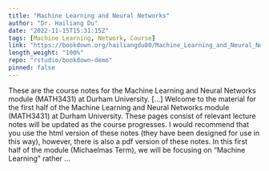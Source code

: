 ```yaml
---
title: "Machine Learning and Neural Networks"
author: "Dr. Hailiang Du"
date: "2022-11-15T15:31:15Z"
tags: [Machine Learning, Network, Course]
link: "https://bookdown.org/hailiangdu80/Machine_Learning_and_Neural_Networks/"
length_weight: "100%"
repo: "rstudio/bookdown-demo"
pinned: false
---
```


These are the course notes for the Machine Learning and Neural Networks module (MATH3431) at Durham University. [...] Welcome to the material for the first half of the Machine Learning and Neural Networks module (MATH3431) at Durham University. These pages consist of relevant lecture notes will be updated as the course progresses. I would recommend that you use the html version of these notes (they have been designed for use in this way), however, there is also a pdf version of these notes. In this first half of the module (Michaelmas Term), we will be focusing on “Machine Learning” rather ...
